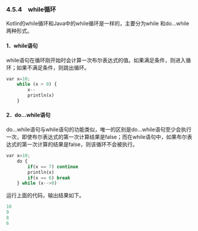 ### 4.5.4　while循环

Kotlin的while循环和Java中的while循环是一样的，主要分为while 和do…while两种形式。

#### 1．while语句

while语句在循环刚开始时会计算一次布尔表达式的值。如果满足条件，则进入循环；如果不满足条件，则跳出循环。

```python
var x=10;
    while (x > 0) {
        x--
        println(x)
    }
```

#### 2．do…while语句

do…while语句与while语句的功能类似，唯一的区别是do…while语句至少会执行一次，即使布尔表达式的第一次计算结果是false；而在while语句中，如果布尔表达式的第一次计算的结果是false，则该循环不会被执行。

```python
var x=10;
    do {
        if(x == 7) continue
        println(x)
        if(x == 6) break
    } while (x-->0)
```

运行上面的代码，输出结果如下。

```python
10
9
8
6
```

